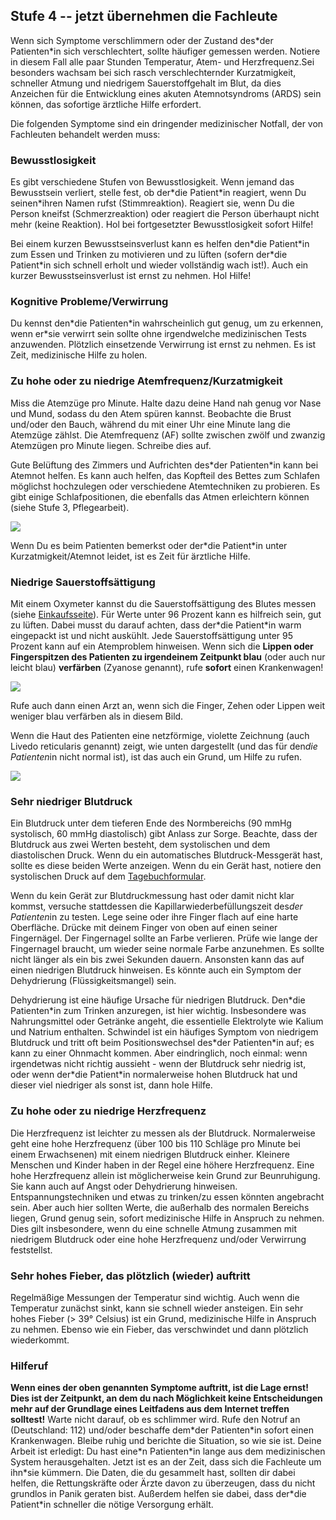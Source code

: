 ## Stufe 4 -- jetzt übernehmen die Fachleute

Wenn sich Symptome verschlimmern oder der Zustand des\*der Patienten\*in sich verschlechtert, sollte häufiger gemessen werden. Notiere in diesem Fall alle paar Stunden Temperatur, Atem- und Herzfrequenz.Sei besonders wachsam bei sich rasch verschlechternder Kurzatmigkeit, schneller Atmung und niedrigem Sauerstoffgehalt im Blut, da dies Anzeichen für die Entwicklung eines akuten Atemnotsyndroms (ARDS) sein können, das sofortige ärztliche Hilfe erfordert.

Die folgenden Symptome sind ein dringender medizinischer Notfall, der von Fachleuten behandelt werden muss:

### Bewusstlosigkeit

Es gibt verschiedene Stufen von Bewusstlosigkeit. Wenn jemand das Bewusstsein verliert, stelle fest, ob der\*die Patient\*in reagiert, wenn Du seinen\*ihren Namen rufst (Stimmreaktion). Reagiert sie, wenn Du die Person kneifst (Schmerzreaktion) oder reagiert die Person überhaupt nicht mehr (keine Reaktion). Hol bei fortgesetzter Bewusstlosigkeit sofort Hilfe!

Bei einem kurzen Bewusstseinsverlust kann es helfen den\*die Patient\*in zum Essen und Trinken zu motivieren und zu lüften (sofern der\*die Patient\*in sich schnell erholt und wieder vollständig wach ist!). Auch ein kurzer Bewusstseinsverlust ist ernst zu nehmen. Hol Hilfe!

### Kognitive Probleme/Verwirrung

Du kennst den\*die Patienten\*in wahrscheinlich gut genug, um zu erkennen, wenn er\*sie verwirrt sein sollte ohne irgendwelche medizinischen Tests anzuwenden. Plötzlich einsetzende Verwirrung ist ernst zu nehmen. Es ist Zeit, medizinische Hilfe zu holen.

### Zu hohe oder zu niedrige Atemfrequenz/Kurzatmigkeit

Miss die Atemzüge pro Minute. Halte dazu deine Hand nah genug vor Nase und Mund, sodass du den Atem spüren kannst. Beobachte die Brust und/oder den Bauch, während du mit einer Uhr eine Minute lang die Atemzüge zählst. Die Atemfrequenz (AF) sollte zwischen zwölf und zwanzig Atemzügen pro Minute liegen. Schreibe dies auf.

Gute Belüftung des Zimmers und Aufrichten des\*der Patienten\*in kann bei Atemnot helfen. Es kann auch helfen, das Kopfteil des Bettes zum Schlafen möglichst hochzulegen oder verschiedene Atemtechniken zu probieren. Es gibt einige Schlafpositionen, die ebenfalls das Atmen erleichtern können (siehe Stufe 3, Pflegearbeit).

![](/assets/images/dyspnoe.png)

Wenn Du es beim Patienten bemerkst oder der\*die Patient\*in unter Kurzatmigkeit/Atemnot leidet, ist es Zeit für ärztliche Hilfe.

### Niedrige Sauerstoffsättigung

Mit einem Oxymeter kannst du die  Sauerstoffsättigung des Blutes messen (siehe [Einkaufsseite](/shopping)). Für Werte unter 96 Prozent kann es hilfreich sein, gut zu lüften. Dabei musst du darauf achten, dass der\*die Patient\*in warm eingepackt ist und nicht auskühlt.
Jede Sauerstoffsättigung unter 95 Prozent kann auf ein Atemproblem hinweisen. Wenn sich die **Lippen oder Fingerspitzen des Patienten zu irgendeinem Zeitpunkt blau** (oder auch nur leicht blau) **verfärben** (Zyanose genannt), rufe **sofort** einen Krankenwagen!

![](/assets/images/cyanosis.png)

Rufe auch dann einen Arzt an, wenn sich die Finger, Zehen oder Lippen weit weniger blau verfärben als in diesem Bild.

Wenn die Haut des Patienten eine netzförmige, violette Zeichnung (auch Livedo reticularis genannt) zeigt, wie unten dargestellt (und das für den*die Patienten*in nicht normal ist), ist das auch ein Grund, um Hilfe zu rufen.

![](/assets/images/livedo-reticularis.png)

### Sehr niedriger Blutdruck

Ein Blutdruck unter dem tieferen Ende des Normbereichs (90 mmHg systolisch, 60 mmHg diastolisch) gibt Anlass zur Sorge. Beachte, dass der Blutdruck aus zwei Werten besteht, dem systolischen und dem diastolischen Druck. Wenn du ein automatisches Blutdruck-Messgerät hast, sollte es diese beiden Werte anzeigen. Wenn du ein Gerät hast, notiere den systolischen Druck auf dem [Tagebuchformular](/assets/images/covid-diary.pdf).

Wenn du kein Gerät zur Blutdruckmessung hast oder damit nicht klar kommst, versuche stattdessen die Kapillarwiederbefüllungszeit des*der Patienten*in zu testen. Lege seine oder ihre Finger flach auf eine harte Oberfläche. Drücke mit deinem Finger von oben auf einen seiner Fingernägel. Der Fingernagel sollte an Farbe verlieren. Prüfe wie lange der Fingernagel braucht, um wieder seine normale Farbe anzunehmen. Es sollte nicht länger als ein bis zwei Sekunden dauern. Ansonsten kann das auf einen niedrigen Blutdruck hinweisen. Es könnte auch ein Symptom der Dehydrierung (Flüssigkeitsmangel) sein.

Dehydrierung ist eine häufige Ursache für niedrigen Blutdruck. Den\*die Patienten\*in zum Trinken anzuregen, ist hier wichtig. Insbesondere was Nahrungsmittel oder Getränke angeht, die essentielle Elektrolyte wie Kalium und Natrium enthalten. Schwindel ist ein häufiges Symptom von niedrigem Blutdruck und tritt oft beim Positionswechsel des\*der Patienten\*in auf; es kann zu einer Ohnmacht kommen. Aber eindringlich, noch einmal: wenn irgendetwas nicht richtig aussieht - wenn der Blutdruck sehr niedrig ist, oder wenn der\*die Patient\*in normalerweise hohen Blutdruck hat und dieser viel niedriger als sonst ist, dann hole Hilfe.

### Zu hohe oder zu niedrige Herzfrequenz

Die Herzfrequenz ist leichter zu messen als der Blutdruck. Normalerweise geht eine hohe Herzfrequenz (über 100 bis 110 Schläge pro Minute bei einem Erwachsenen) mit einem niedrigen Blutdruck einher. Kleinere Menschen und Kinder haben in der Regel eine höhere Herzfrequenz. Eine hohe Herzfrequenz allein ist möglicherweise kein Grund zur Beunruhigung. Sie kann auch auf Angst oder Dehydrierung hinweisen. Entspannungstechniken und etwas zu trinken/zu essen könnten angebracht sein. Aber auch hier sollten Werte, die außerhalb des normalen Bereichs liegen, Grund genug sein, sofort medizinische Hilfe in Anspruch zu nehmen. Dies gilt insbesondere, wenn du eine schnelle Atmung zusammen mit niedrigem Blutdruck oder eine hohe Herzfrequenz und/oder Verwirrung feststellst.

### Sehr hohes Fieber, das plötzlich (wieder) auftritt

Regelmäßige Messungen der Temperatur sind wichtig. Auch wenn die Temperatur zunächst sinkt, kann sie schnell wieder ansteigen. Ein sehr hohes Fieber (> 39° Celsius) ist ein Grund, medizinische Hilfe in Anspruch zu nehmen. Ebenso wie ein Fieber, das verschwindet und dann plötzlich wiederkommt.

### Hilferuf

**Wenn eines der oben genannten Symptome auftritt, ist die Lage ernst! Dies ist der Zeitpunkt, an dem du nach Möglichkeit keine Entscheidungen mehr auf der Grundlage eines Leitfadens aus dem Internet treffen solltest!** Warte nicht darauf, ob es schlimmer wird. Rufe den Notruf an (Deutschland: 112) und/oder beschaffe dem\*der Patienten\*in sofort einen Krankenwagen. Bleibe ruhig und berichte die Situation, so wie sie ist. Deine Arbeit ist erledigt: Du hast eine\*n Patienten\*in lange aus dem medizinischen System herausgehalten. Jetzt ist es an der Zeit, dass sich die Fachleute um ihn\*sie kümmern. Die Daten, die du gesammelt hast, sollten dir dabei helfen, die Rettungskräfte oder Ärzte davon zu überzeugen, dass du nicht grundlos in Panik geraten bist. Außerdem helfen sie dabei, dass der\*die Patient\*in schneller die nötige Versorgung erhält.
